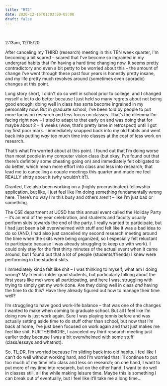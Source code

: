 ```yaml
---
title: "RT2"
date: 2020-12-15T01:03:50-05:00
draft: false
---
```


<br />

2:13am, 12/15/20

After canceling my THIRD (research) meeting in this TEN week quarter, I'm becoming a bit scared – scared that I've become so ingrained in my undergrad habits that I’m having a hard time changing now. It seems pretty contradictory and even a bit petty to be worried about this – the amount of change I’ve went through these past four years is honestly pretty insane, and my life pretty much revolves around (sometimes even sporadic) changes at this point.

Long story short, I didn't do so well in school prior to college, and I changed myself a lot to do better because I just held so many regrets about not being good enough; doing well in class has sorta become ingrained in my personality now. But in graduate school, I’ve been told by people to put more focus on research and less focus on classes. That’s the dilemma I’m facing right now – I tried to adapt to that early on and was doing that for maybe about 2 – 4 weeks (wow, that’s pretty lame in retrospect) until I got my first poor mark. I immediately snapped back into my old habits and went back into putting _way_ too much time into classes at the cost of less work on research.

That’s what I’m worried about at this point. I found out that I’m doing worse than most people in my computer vision class (but okay, I’ve found out that there’s definitely some cheating going on) and immediately felt obligated to do better, which mean more effort into class and less into research; that lead me to cancelling a couple meetings this quarter and made me feel REALLY shitty about it (why wouldn’t it?).

Granted, I’ve also been working on a (highly procrastinated) fellowship application, but like, I just feel like I’m doing something fundamentally wrong here. There’s no way I’m this busy and others aren’t – like I’m just bad or something.

The CSE department at UCSD has this annual event called the Holiday Party – it’s an end of the year celebration, and students and faculty usually perform skits towards the end of the party. I really wanted to participate, but I had just been a bit overwhelmed with stuff and felt like it was a bad idea to do so (AND, I had also just cancelled my second research meeting around the time when the skits were being organized, so I especially felt reluctant to participate because I was already struggling to keep up with work). I could only stay for the first thirty minutes of the actual event when it came around, but I found out that a lot of people (students/friends) I knew were performing in the student skits.

I immediately kinda felt like shit – I was thinking to myself, what am I doing wrong? My friends (older grad students, but particularly talking about the first years like me) were all participating, and here I was, struggling with trying to simply get my work done. Are they doing well in class _and_ having the time to do this? Have they already figured out how to manage their time well?

I’m struggling to have good work-life balance – that was one of the changes I wanted to make when coming to graduate school. But all I feel like I’m doing now is just work again. Sure I was playing tennis before and was actually setting aside time to do stuff other than school, but now that I’m back at home, I’ve just been focused on work again and that just makes me feel like shit. FURTHERMORE, I canceled my third research meeting just earlier today because I was a bit overwhelmed with some stuff (class/essays and whatnot).

So, TL;DR, I’m worried because I’m sliding back into old habits. I feel like I can’t do well without working hard, and I’m worried that I’ll continue to put too much of my time into class and less on research; on one hand, I want to put more of my time into research, but on the other hand, I want to do well in classes still, all the while making leisure time. Maybe this is something I can break out of eventually, but I feel like it’ll take me a long time…